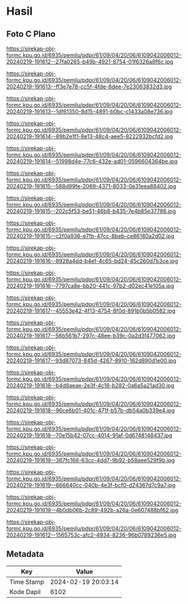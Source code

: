 # Hasil

## Foto C Plano

https://sirekap-obj-formc.kpu.go.id/6935/pemilu/pdpr/61/09/04/20/06/6109042006012-20240219-191612--27fa0265-b49b-4921-8754-01f6326a8f6c.jpg

https://sirekap-obj-formc.kpu.go.id/6935/pemilu/pdpr/61/09/04/20/06/6109042006012-20240219-191613--ff3e7e78-cc5f-4fde-8dee-7e23063832d3.jpg

https://sirekap-obj-formc.kpu.go.id/6935/pemilu/pdpr/61/09/04/20/06/6109042006012-20240219-191613--1df61350-8d15-4891-b0bc-c1433a08e736.jpg

https://sirekap-obj-formc.kpu.go.id/6935/pemilu/pdpr/61/09/04/20/06/6109042006012-20240219-191614--89b2e1f1-8e13-48c4-aee5-8222932bcfd2.jpg

https://sirekap-obj-formc.kpu.go.id/6935/pemilu/pdpr/61/09/04/20/06/6109042006012-20240219-191614--51998d4e-77c6-432e-ad01-0596604364be.jpg

https://sirekap-obj-formc.kpu.go.id/6935/pemilu/pdpr/61/09/04/20/06/6109042006012-20240219-191615--588d99fe-2069-4371-8033-0e31eea88402.jpg

https://sirekap-obj-formc.kpu.go.id/6935/pemilu/pdpr/61/09/04/20/06/6109042006012-20240219-191615--202c5f53-be51-46b8-b435-7e4b85e37786.jpg

https://sirekap-obj-formc.kpu.go.id/6935/pemilu/pdpr/61/09/04/20/06/6109042006012-20240219-191615--c2f0a936-e7fb-47cc-8beb-ce86180a2d02.jpg

https://sirekap-obj-formc.kpu.go.id/6935/pemilu/pdpr/61/09/04/20/06/6109042006012-20240219-191616--8928a4dd-b4ef-4c65-bd24-45c260d7b3ce.jpg

https://sirekap-obj-formc.kpu.go.id/6935/pemilu/pdpr/61/09/04/20/06/6109042006012-20240219-191616--7797ca8e-bb20-441c-97b2-d02ec41e105a.jpg

https://sirekap-obj-formc.kpu.go.id/6935/pemilu/pdpr/61/09/04/20/06/6109042006012-20240219-191617--45553e42-4f13-4754-8f0d-891b0b5b0582.jpg

https://sirekap-obj-formc.kpu.go.id/6935/pemilu/pdpr/61/09/04/20/06/6109042006012-20240219-191617--56b561b7-297c-48ee-b39c-0a2d3f477062.jpg

https://sirekap-obj-formc.kpu.go.id/6935/pemilu/pdpr/61/09/04/20/06/6109042006012-20240219-191617--93d87073-845d-4267-8910-162d890d1e00.jpg

https://sirekap-obj-formc.kpu.go.id/6935/pemilu/pdpr/61/09/04/20/06/6109042006012-20240219-191618--b4d8aeae-2e3f-4c18-b282-0a6a5a21ad30.jpg

https://sirekap-obj-formc.kpu.go.id/6935/pemilu/pdpr/61/09/04/20/06/6109042006012-20240219-191618--96ce6b01-401c-471f-b57b-db54a0b339e4.jpg

https://sirekap-obj-formc.kpu.go.id/6935/pemilu/pdpr/61/09/04/20/06/6109042006012-20240219-191618--70e15b42-07cc-4014-91af-0d6748148437.jpg

https://sirekap-obj-formc.kpu.go.id/6935/pemilu/pdpr/61/09/04/20/06/6109042006012-20240219-191619--367fc166-63cc-4dd7-9b92-b58aee529f9b.jpg

https://sirekap-obj-formc.kpu.go.id/6935/pemilu/pdpr/61/09/04/20/06/6109042006012-20240219-191619--666640cc-040b-4e3f-bcf0-d24367d7c9a7.jpg

https://sirekap-obj-formc.kpu.go.id/6935/pemilu/pdpr/61/09/04/20/06/6109042006012-20240219-191619--4b0db06b-2c89-492b-a26a-0e607488bf62.jpg

https://sirekap-obj-formc.kpu.go.id/6935/pemilu/pdpr/61/09/04/20/06/6109042006012-20240219-191612--1565753c-afc2-4934-8236-96b0789236e5.jpg


## Metadata

| Key        | Value               |
| ---------- | ------------------- |
| Time Stamp | 2024-02-19 20:03:14 |
| Kode Dapil | 6102                |



